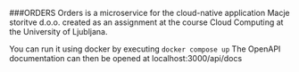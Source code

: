 ###ORDERS
Orders is a microservice for the cloud-native application Macje storitve d.o.o. created as an assignment at the course Cloud Computing at the University of Ljubljana.

You can run it using docker by executing `docker compose up`
The OpenAPI documentation can then be opened at localhost:3000/api/docs
